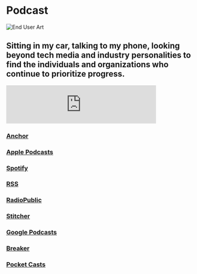 # Podcast

![End User Art](https://i.snap.as/H5OwW8O.jpg)

## Sitting in my car, talking to my phone, looking beyond tech media and industry personalities to find the individuals and organizations who continue to prioritize progress.

<iframe src="https://anchor.fm/davidblue/embed/episodes/Digital-Academia-Whacked-elbdvq" height="102px" width="400px" frameborder="0" scrolling="no"></iframe>

### [Anchor](https://anchor.fm/davidblue)
### [Apple Podcasts](https://podcasts.apple.com/us/podcast/end-user/id1437549809)
### [Spotify](https://open.spotify.com/show/3g8fn7RVZfe3JFJnKaA1F1)
### [RSS](https://anchor.fm/s/702013c/podcast/rss)
### [RadioPublic](https://radiopublic.com/end-user-WdbezM)
### [Stitcher](https://www.stitcher.com/podcast/anchor-podcasts/end-user)
### [Google Podcasts](https://podcasts.google.com/?feed=aHR0cHM6Ly9hbmNob3IuZm0vcy83MDIwMTNjL3BvZGNhc3QvcnNz)
### [Breaker](https://www.breaker.audio/end-user)
### [Pocket Casts](https://pca.st/uh4E)